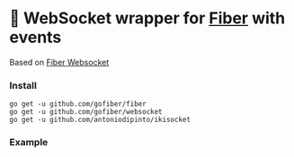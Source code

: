 # 🧬 WebSocket wrapper for [Fiber](https://github.com/gofiber/fiber) with events

Based on [Fiber Websocket](https://github.com/gofiber/websocket)

### Install

```
go get -u github.com/gofiber/fiber
go get -u github.com/gofiber/websocket
go get -u github.com/antoniodipinto/ikisocket
```

### Example

```go

```